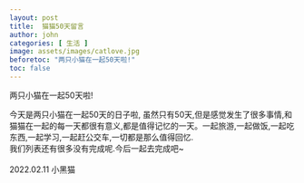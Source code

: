```yaml
---
layout: post
title:  猫猫50天留言
author: john
categories: [ 生活 ]
image: assets/images/catlove.jpg
beforetoc: "两只小猫在一起50天啦!"
toc: false
---
```

两只小猫在一起50天啦!

今天是两只小猫在一起50天的日子啦, 虽然只有50天,但是感觉发生了很多事情,和猫猫在一起的每一天都很有意义,都是值得记忆的一天。一起旅游,一起做饭,一起吃东西,一起学习,一起赶公交车,一切都是那么值得回忆.
<br>
我们列表还有很多没有完成呢.今后一起去完成吧~
<br><br>
2022.02.11
小黑猫
